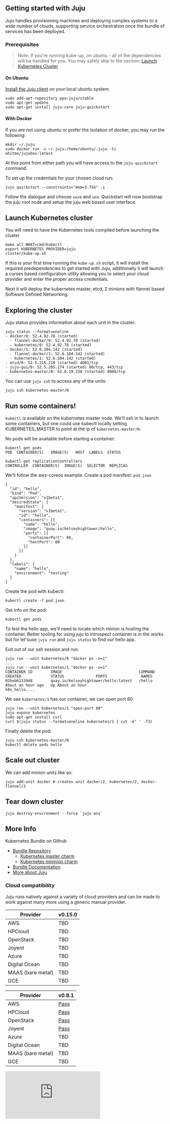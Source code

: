 ## Getting started with Juju

Juju handles provisioning machines and deploying complex systems to a
wide number of clouds, supporting service orchestration once the bundle of
services has been deployed.



### Prerequisites

> Note: If you're running kube-up, on ubuntu - all of the dependencies
> will be handled for you. You may safely skip to the section:
> [Launch Kubernetes Cluster](#launch-kubernetes-cluster)

#### On Ubuntu

[Install the Juju client](https://juju.ubuntu.com/install) on your
local ubuntu system:

    sudo add-apt-repository ppa:juju/stable
    sudo apt-get update
    sudo apt-get install juju-core juju-quickstart


#### With Docker

If you are not using ubuntu or prefer the isolation of docker, you may
run the following:

    mkdir ~/.juju
    sudo docker run -v ~/.juju:/home/ubuntu/.juju -ti whitmo/jujubox:latest

At this point from either path you will have access to the `juju
quickstart` command.

To set up the credentials for your chosen cloud run:

    juju quickstart --constraints="mem=3.75G" -i

Follow the dialogue and choose `save` and `use`.  Quickstart will now
bootstrap the juju root node and setup the juju web based user
interface.


## Launch Kubernetes cluster

You will need to have the Kubernetes tools compiled before launching the cluster

    make all WHAT=cmd/kubectl
    export KUBERNETES_PROVIDER=juju
    cluster/kube-up.sh

If this is your first time running the `kube-up.sh` script, it will install
the required predependencies to get started with Juju, additionally it will
launch a curses based configuration utility allowing you to select your cloud
provider and enter the proper access credentials.

Next it will deploy the kubernetes master, etcd, 2 minions with flannel based
Software Defined Networking.


## Exploring the cluster

Juju status provides information about each unit in the cluster:

    juju status --format=oneline
    - docker/0: 52.4.92.78 (started)
      - flannel-docker/0: 52.4.92.78 (started)
      - kubernetes/0: 52.4.92.78 (started)
    - docker/1: 52.6.104.142 (started)
      - flannel-docker/1: 52.6.104.142 (started)
      - kubernetes/1: 52.6.104.142 (started)
    - etcd/0: 52.5.216.210 (started) 4001/tcp
    - juju-gui/0: 52.5.205.174 (started) 80/tcp, 443/tcp
    - kubernetes-master/0: 52.6.19.238 (started) 8080/tcp

You can use `juju ssh` to access any of the units:

    juju ssh kubernetes-master/0


## Run some containers!

`kubectl` is available on the kubernetes master node.  We'll ssh in to
launch some containers, but one could use kubectl locally setting
KUBERNETES_MASTER to point at the ip of `kubernetes-master/0`.

No pods will be available before starting a container:

    kubectl get pods
    POD  CONTAINER(S)   IMAGE(S)   HOST  LABELS  STATUS

    kubectl get replicationControllers
    CONTROLLER  CONTAINER(S)  IMAGE(S)  SELECTOR  REPLICAS

We'll follow the aws-coreos example. Create a pod manifest: `pod.json`

```
{
  "id": "hello",
  "kind": "Pod",
  "apiVersion": "v1beta1",
  "desiredState": {
    "manifest": {
      "version": "v1beta1",
      "id": "hello",
      "containers": [{
        "name": "hello",
        "image": "quay.io/kelseyhightower/hello",
        "ports": [{
          "containerPort": 80,
          "hostPort": 80
        }]
      }]
    }
  },
  "labels": {
    "name": "hello",
    "environment": "testing"
  }
}
```

Create the pod with kubectl:

    kubectl create -f pod.json


Get info on the pod:

    kubectl get pods


To test the hello app, we'll need to locate which minion is hosting
the container. Better tooling for using juju to introspect container
is in the works but for let'suse `juju run` and `juju status` to find
our hello app.

Exit out of our ssh session and run:

    juju run --unit kubernetes/0 "docker ps -n=1"
    ...
    juju run --unit kubernetes/1 "docker ps -n=1"
    CONTAINER ID        IMAGE                                  COMMAND             CREATED             STATUS              PORTS               NAMES
    02beb61339d8        quay.io/kelseyhightower/hello:latest   /hello              About an hour ago   Up About an hour                        k8s_hello....


We see `kubernetes/1` has our container, we can open port 80:

    juju run --unit kubernetes/1 "open-port 80"
    juju expose kubernetes
    sudo apt-get install curl
    curl $(juju status --format=oneline kubernetes/1 | cut -d' ' -f3)

Finally delete the pod:

    juju ssh kubernetes-master/0
    kubectl delete pods hello


## Scale out cluster

We can add minion units like so:

    juju add-unit docker # creates unit docker/2, kubernetes/2, docker-flannel/2


## Tear down cluster

    juju destroy-environment --force `juju env`


## More Info

Kubernetes Bundle on Github

 - [Bundle Repository](https://github.com/whitmo/bundle-kubernetes)
   * [Kubernetes master charm](https://github.com/whitmo/charm-kubernetes-master)
   * [Kubernetes mininion charm](https://github.com/whitmo/charm-kubernetes)
 - [Bundle Documentation](http://whitmo.github.io/bundle-kubernetes)
 - [More about Juju](https://juju.ubuntu.com)


### Cloud compatibility

Juju runs natively against a variety of cloud providers and can be
made to work against many more using a generic manual provider.

Provider          | v0.15.0
--------------    | -------
AWS               | TBD
HPCloud           | TBD
OpenStack         | TBD
Joyent            | TBD
Azure             | TBD
Digital Ocean     | TBD
MAAS (bare metal) | TBD
GCE               | TBD


Provider          | v0.8.1
--------------    | -------
AWS               | [Pass](http://reports.vapour.ws/charm-test-details/charm-bundle-test-parent-136)
HPCloud           | [Pass](http://reports.vapour.ws/charm-test-details/charm-bundle-test-parent-136)
OpenStack         | [Pass](http://reports.vapour.ws/charm-test-details/charm-bundle-test-parent-136)
Joyent            | [Pass](http://reports.vapour.ws/charm-test-details/charm-bundle-test-parent-136)
Azure             | TBD
Digital Ocean     | TBD
MAAS (bare metal) | TBD
GCE               | TBD


[![Analytics](https://kubernetes-site.appspot.com/UA-36037335-10/GitHub/docs/getting-started-guides/juju.md?pixel)]()
